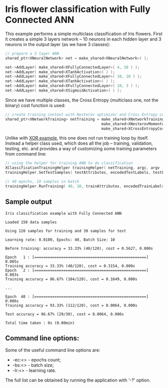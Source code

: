 # Iris flower classification with Fully Connected ANN

This example performs a simple multiclass classification of Iris flowers. First it creates a simple 3 layers network – 10 neurons in each hidden layer and 3 neurons in the output layer (as we have 3 classes):

```C++
// prepare a 3 layer ANN
shared_ptr<XNeuralNetwork> net = make_shared<XNeuralNetwork>( );

net->AddLayer( make_shared<XFullyConnectedLayer>( 4, 10 ) );
net->AddLayer( make_shared<XTanhActivation>( ) );
net->AddLayer( make_shared<XFullyConnectedLayer>( 10, 10 ) );
net->AddLayer( make_shared<XTanhActivation>( ) );
net->AddLayer( make_shared<XFullyConnectedLayer>( 10, 3 ) );
net->AddLayer( make_shared<XSigmoidActivation>( ) );
```

Since we have multiple classes, the Cross Entropy (multiclass one, not the binary) cost function is used:
```C++
// create training context with Nesterov optimizer and Cross Entropy cost function
shared_ptr<XNetworkTraining> netTraining = make_shared<XNetworkTraining>( net,
                                           make_shared<XNesterovMomentumOptimizer>( 0.01f ),
                                           make_shared<XCrossEntropyCost>( ) );
```

Unlike with [XOR example](../fc_xor), this one does not run training loop by itself. Instead a helper class used, which does all the job – training, validation, testing, etc. and provides a way of customizing some training parameters from command line:

```C++
// using the helper for training ANN to do classification
XClassificationTrainingHelper trainingHelper( netTraining, argc, argv );
trainingHelper.SetTestSamples( testAttributes, encodedTestLabels, testLabels );

// 40 epochs, 10 samples in batch
trainingHelper.RunTraining( 40, 10, trainAttributes, encodedTrainLabels, trainLabels );
```

## Sample output

```
Iris classification example with Fully Connected ANN

Loaded 150 data samples

Using 120 samples for training and 30 samples for test

Learning rate: 0.0100, Epochs: 40, Batch Size: 10

Before training: accuracy = 33.33% (40/120), cost = 0.5627, 0.000s

Epoch   1 : [==================================================] 0.005s
Training accuracy = 33.33% (40/120), cost = 0.3154, 0.000s
Epoch   2 : [==================================================] 0.003s
Training accuracy = 86.67% (104/120), cost = 0.1649, 0.000s

...

Epoch  40 : [==================================================] 0.006s
Training accuracy = 93.33% (112/120), cost = 0.0064, 0.000s

Test accuracy = 96.67% (29/30), cost = 0.0064, 0.000s

Total time taken : 0s (0.00min)
```

## Command line options:
Some of the useful command line options are:
* -ec:<> - epochs count;
* -bs:<> - batch size;
* -lr:<> - learning rate.

The full list can be obtained by running the application with ‘-?’ option.
